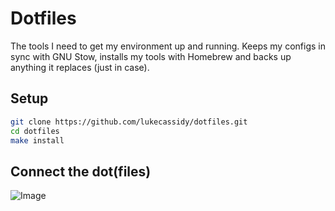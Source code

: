 # Dotfiles
The tools I need to get my environment up and running. Keeps my configs in sync with GNU Stow, installs my tools with Homebrew and backs up anything it replaces (just in case).

## Setup
```bash
git clone https://github.com/lukecassidy/dotfiles.git
cd dotfiles
make install
```

## Connect the dot(files) 
![Image](https://github.com/user-attachments/assets/0b3f1d09-de43-4352-9f95-47d8ca04c8f7)